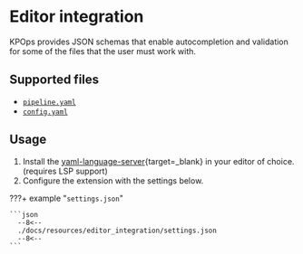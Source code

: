 # Editor integration

KPOps provides JSON schemas that enable autocompletion and validation for some of the files that the user must work with.

## Supported files

- [`pipeline.yaml`](/user/references/components)
- [`config.yaml`](/user/references/config)

## Usage

1. Install the
[yaml-language-server](https://github.com/redhat-developer/yaml-language-server#clients){target=_blank} in your editor of choice. (requires LSP support)
2. Configure the extension with the settings below.

???+ example "`settings.json`"

    ```json
      --8<--
      ./docs/resources/editor_integration/settings.json
      --8<--
    ```
